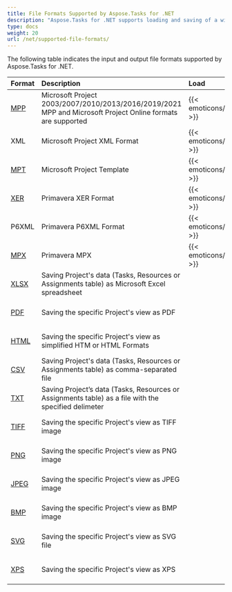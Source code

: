 ```yaml
---
title: File Formats Supported by Aspose.Tasks for .NET
description: "Aspose.Tasks for .NET supports loading and saving of a wide range of project management file formats and allows you to edit source documents as well as convert files from one format to another."
type: docs
weight: 20
url: /net/supported-file-formats/
---
```


The following table indicates the input and output file formats supported by Aspose.Tasks for .NET.

|**Format**|**Description**|**Load**|**Save**|
| :- | :- | :- | :- |
|[MPP](https://docs.fileformat.com/project-management/mpp/)|Microsoft Project 2003/2007/2010/2013/2016/2019/2021 MPP and Microsoft Project Online formats are supported|{{< emoticons/tick >}}|{{< emoticons/tick >}}|
|XML|Microsoft Project XML Format|{{< emoticons/tick >}}|{{< emoticons/tick >}} |
|[MPT](https://docs.fileformat.com/project-management/mpt/)|Microsoft Project Template|{{< emoticons/tick >}}|{{< emoticons/tick >}}|
|[XER](https://docs.fileformat.com/project-management/xer/)|Primavera XER Format|{{< emoticons/tick >}} |{{< emoticons/tick >}} |
|P6XML|Primavera P6XML Format|{{< emoticons/tick >}} |{{< emoticons/tick >}} |
|[MPX](https://docs.fileformat.com/project-management/mpx/)|Primavera MPX|{{< emoticons/tick >}}|{{< emoticons/tick >}}|
|[XLSX](https://docs.fileformat.com/spreadsheet/xlsx/)|Saving Project's data (Tasks, Resources or Assignments table) as Microsoft Excel spreadsheet| |{{< emoticons/tick >}}|
|[PDF](https://docs.fileformat.com/pdf/)|Saving the specific Project's view as PDF| |{{< emoticons/tick >}} |
|[HTML](https://docs.fileformat.com/web/html/)|Saving the specific Project's view as simplified HTM or HTML Formats| |{{< emoticons/tick >}}|
|[CSV](https://docs.fileformat.com/spreadsheet/csv/)|Saving Project's data (Tasks, Resources or Assignments table) as comma-separated file| |{{< emoticons/tick >}} |
|[TXT](https://docs.fileformat.com/word-processing/txt/)|Saving Project’s data (Tasks, Resources or Assignments table) as a file with the specified delimeter| |{{< emoticons/tick >}}|
|[TIFF](https://docs.fileformat.com/image/tiff/)|Saving the specific Project's view as TIFF image| |{{< emoticons/tick >}} |
|[PNG](https://docs.fileformat.com/image/png/)|Saving the specific Project's view as PNG image| |{{< emoticons/tick >}} |
|[JPEG](https://docs.fileformat.com/image/jpeg/)|Saving the specific Project's view as JPEG image | |{{< emoticons/tick >}} |
|[BMP](https://docs.fileformat.com/image/bmp/)|Saving the specific Project's view as BMP image| |{{< emoticons/tick >}} |
|[SVG](https://docs.fileformat.com/page-description-language/svg/)|Saving the specific Project's view as SVG file| |{{< emoticons/tick >}} |
|[XPS](https://docs.fileformat.com/page-description-language/xps/)|Saving the specific Project's view as XPS| |{{< emoticons/tick >}} |
